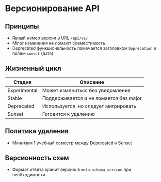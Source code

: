 # Версионирование API

## Принципы
- Явный номер версии в URL `/api/v1/`
- Minor изменения не ломают совместимость
- Deprecated функциональность помечается заголовком `Deprecation` и полем `sunset` (дата)

## Жизненный цикл
| Стадия | Описание |
|--------|----------|
| Experimental | Может измениться без уведомления |
| Stable | Поддерживается и не ломается без major |
| Deprecated | Используется, но следует мигрировать |
| Sunset | Готовится к удалению |

## Политика удаления
- Минимум 1 учебный семестр между Deprecated и Sunset

## Версионность схем
- Формат ответа хранит версию в `meta.schema_version` при необходимости
